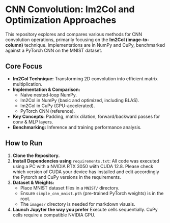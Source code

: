 # CNN Convolution: Im2Col and Optimization Approaches

This repository explores and compares various methods for CNN convolution operations, primarily focusing on the **Im2Col (image-to-column)** technique. Implementations are in NumPy and CuPy, benchmarked against a PyTorch CNN on the MNIST dataset.

## Core Focus

*   **Im2Col Technique:** Transforming 2D convolution into efficient matrix multiplication.
*   **Implementation & Comparison:**
    *   Naive nested-loop NumPy.
    *   Im2Col in NumPy (basic and optimized, including BLAS).
    *   Im2Col in CuPy (GPU-accelerated).
    *   PyTorch CNN (reference).
*   **Key Concepts:** Padding, matrix dilation, forward/backward passes for conv & MLP layers.
*   **Benchmarking:** Inference and training performance analysis.

## How to Run

1.  **Clone the Repository.**
2.  **Install Dependencies using** `requirements.txt`:
    All code was executed using a PC with a NVIDIA RTX 3050 wiith CUDA 12.8. Please check which version of CUDA your device has installed and edit accordingly the Pytorch and CuPy versions in the requirements.
4.  **Dataset & Weights:**
    *   Place MNIST dataset files in a `MNIST/` directory.
    *   Ensure `simple_cnn_mnist.pth` (pre-trained PyTorch weights) is in the root.
    *   The `images/` directory is needed for markdown visuals.
5.  **Launch Jupyter the way you prefer**
    Execute cells sequentially. CuPy cells require a compatible NVIDIA GPU.
